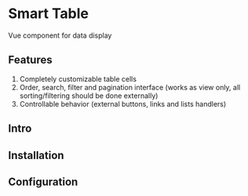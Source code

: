 # Smart Table
Vue component for data display

## Features

1. Completely customizable table cells
2. Order, search, filter and pagination interface (works as view only, all sorting/filtering should be done externally)
3. Controllable behavior (external buttons, links and lists handlers)

## Intro

## Installation

## Configuration